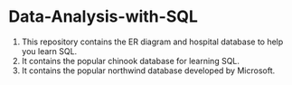 # Data-Analysis-with-SQL
1. This repository contains the ER diagram and hospital database to help you learn SQL.
2. It contains the popular chinook database for learning SQL.
3. It contains the popular northwind database developed by Microsoft.
